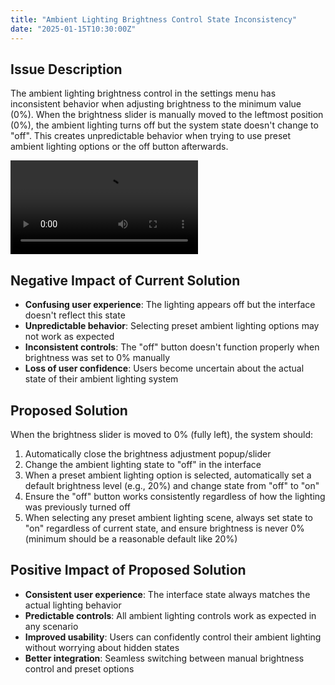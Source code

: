 ```yaml
---
title: "Ambient Lighting Brightness Control State Inconsistency"
date: "2025-01-15T10:30:00Z"
---
```


## Issue Description

The ambient lighting brightness control in the settings menu has inconsistent behavior when adjusting brightness to the minimum value (0%). When the brightness slider is manually moved to the leftmost position (0%), the ambient lighting turns off but the system state doesn't change to "off". This creates unpredictable behavior when trying to use preset ambient lighting options or the off button afterwards.

![Ambient lighting brightness control issue](/issues/35-1.MOV)

## Negative Impact of Current Solution

- **Confusing user experience**: The lighting appears off but the interface doesn't reflect this state
- **Unpredictable behavior**: Selecting preset ambient lighting options may not work as expected
- **Inconsistent controls**: The "off" button doesn't function properly when brightness was set to 0% manually
- **Loss of user confidence**: Users become uncertain about the actual state of their ambient lighting system

## Proposed Solution

When the brightness slider is moved to 0% (fully left), the system should:

1. Automatically close the brightness adjustment popup/slider
2. Change the ambient lighting state to "off" in the interface
3. When a preset ambient lighting option is selected, automatically set a default brightness level (e.g., 20%) and change state from "off" to "on"
4. Ensure the "off" button works consistently regardless of how the lighting was previously turned off
5. When selecting any preset ambient lighting scene, always set state to "on" regardless of current state, and ensure brightness is never 0% (minimum should be a reasonable default like 20%)

## Positive Impact of Proposed Solution

- **Consistent user experience**: The interface state always matches the actual lighting behavior
- **Predictable controls**: All ambient lighting controls work as expected in any scenario
- **Improved usability**: Users can confidently control their ambient lighting without worrying about hidden states
- **Better integration**: Seamless switching between manual brightness control and preset options
